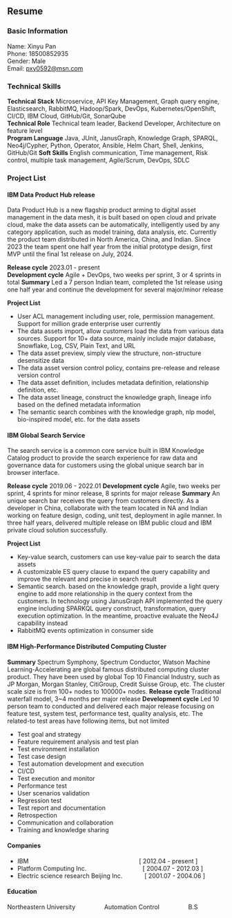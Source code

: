 ## Resume

### Basic Information
Name: Xinyu Pan &nbsp; &nbsp; &nbsp; &nbsp; &nbsp; &nbsp; &nbsp; &nbsp; &nbsp; &nbsp; &nbsp; &nbsp; &nbsp; &nbsp; &nbsp; &nbsp; &nbsp; &nbsp; &nbsp; &nbsp; &nbsp; &nbsp; &nbsp; &nbsp; &nbsp; &nbsp; &nbsp; &nbsp; &nbsp; &nbsp; &nbsp; &nbsp; &nbsp; &nbsp; &nbsp; &nbsp; &nbsp; &nbsp; &nbsp; &nbsp; &nbsp; &nbsp; &nbsp; &nbsp; &nbsp; Phone: 18500852935  
Gender: Male &nbsp; &nbsp; &nbsp; &nbsp; &nbsp; &nbsp; &nbsp; &nbsp; &nbsp; &nbsp; &nbsp; &nbsp; &nbsp; &nbsp; &nbsp; &nbsp; &nbsp; &nbsp; &nbsp; &nbsp; &nbsp; &nbsp; &nbsp; &nbsp; &nbsp; &nbsp; &nbsp; &nbsp; &nbsp; &nbsp; &nbsp; &nbsp; &nbsp; &nbsp; &nbsp; &nbsp; &nbsp; &nbsp; &nbsp; &nbsp; &nbsp; &nbsp; &nbsp; &nbsp; &nbsp; &nbsp; &nbsp; &nbsp; Email: pxy0592@msn.com  

### Technical Skills
**Technical Stack** Microservice, API Key Management, Graph query engine, Elasticsearch, RabbitMQ, Hadoop/Spark, DevOps, Kubernetes/OpenShift, CI/CD, IBM Cloud, GitHub/Git, SonarQube  
**Technical Role** Technical team leader, Backend Developer, Architecture on feature level  
**Program Language** Java, JUnit, JanusGraph, Knowledge Graph, SPARQL, Neo4j/Cypher, Python, Operator, Ansible, Helm Chart, Shell, Jenkins, GitHub/Git
**Soft Skills** English communication, Time management, Risk control, multiple task management, Agile/Scrum, DevOps, SDLC  

### Project List
#### IBM Data Product Hub release  
Data Product Hub is a new flagship product arming to digital asset management in the data mesh, it is built based on open cloud and private cloud, make the data assets can be automatically, intelligently used by any category application, such as model training, data analysis, etc. Currently the product team distributed in North America, China, and Indian. Since 2023 the team spent one half year from the initial prototype design, first MVP until the final 1st release on July, 2024.  

**Release cycle** 2023.01 - present  
**Development cycle** Agile + DevOps, two weeks per sprint, 3 or 4 sprints in total
**Summary** Led a 7 person Indian team, completed the 1st release using one half year and continue the development for several major/minor release

**Project List**  
- User ACL management including user, role, permission management. Support for million grade enterprise user currently
- The data assets import, allow customers load the data from various data sources. Support for 10+ data source, mainly include major database, Snowflake, Log, CSV, Plain Text, and URL
- The data asset preview, simply view the structure, non-structure desensitize data
- The data asset version control policy, contains pre-release and release version control
- The data asset definition, includes metadata definition, relationship definition, etc.
- The data asset lineage, construct the knowledge graph, lineage info based on the defined metadata information
- The semantic search combines with the knowledge graph, nlp model, bio-inspired model, etc. for the data assets

#### IBM Global Search Service
The search service is a common core service built in IBM Knowledge Catalog product to provide the search experience for raw data and governance data for customers using the global unique search bar in browser interface.

**Release cycle** 2019.06 - 2022.01
**Development cycle** Agile, two weeks per sprint, 4 sprints for minor release, 8 sprints for major release
**Summary** An unique search bar receives the query from customers directly. As a developer in China, collaborate with the team located in NA and Indian working on feature design, coding, unit test, deployment in agile manner. In three half years, delivered multiple release on IBM public cloud and IBM private cloud solution successfully.

**Project List**
- Key-value search, customers can use key-value pair to search the data assets
- A customizable ES query clause to expand the query capability and improve the relevant and precise in search result
- Semantic search. based on the knowledge graph, provide a light query engine to add more relationship in the query context from the customers. In technology using JanusGraph API implemented the query engine including SPARKQL query construct, transformation, query execution optimization. In the meantime, proactive evaluate the Neo4J capability instead
- RabbitMQ events optimization in consumer side
  
#### IBM High-Performance Distributed Computing Cluster
**Summary** 
Spectrum Symphony, Spectrum Conductor, Watson Machine Learning-Accelerating are global famous distributed computing cluster product. They have been used by global Top 10 Financial Industry, such as JP Morgan, Morgan Stanley, CitiGroup, Credit Suisse Group, etc. The cluster scale size is from 100+ nodes to 100000+ nodes.
**Release cycle** Traditional waterfall model, 3~4 months per major release
**Development cycle** Led 10 person team to conducted and delivered each major release focusing on feature test, system test, performance test, quality analysis, etc.
The related-to test areas have following items, but not limited
- Test goal and strategy
- Feature requirement analysis and test plan
- Test environment installation
- Test case design
- Test automation development and execution
- CI/CD
- Test execution and monitor
- Performance test
- User scenarios validation
- Regression test
- Test report and documentation
- Retrospection
- Communication and collaboration
- Training and knowledge sharing


#### Companies
- IBM &nbsp; &nbsp; &nbsp; &nbsp; &nbsp; &nbsp; &nbsp; &nbsp; &nbsp; &nbsp; &nbsp; &nbsp; &nbsp; &nbsp; &nbsp; &nbsp; &nbsp; &nbsp; &nbsp; &nbsp; &nbsp; &nbsp; &nbsp; &nbsp; &nbsp; &nbsp; &nbsp; &nbsp; &nbsp; &nbsp; &nbsp; &nbsp;  [ 2012.04 - present ]
- Platform Computing Inc. &nbsp; &nbsp; &nbsp; &nbsp; &nbsp; &nbsp; &nbsp; &nbsp; &nbsp; &nbsp; &nbsp; &nbsp; &nbsp; &nbsp; &nbsp; &nbsp; [ 2004.07 - 2012.03 ]
- Electric science research Beijing Inc. &nbsp; &nbsp; &nbsp; &nbsp; &nbsp; &nbsp;  [ 2001.07 - 2004.06 ]

#### Education
Northeastern University &nbsp; &nbsp; &nbsp; &nbsp; &nbsp; &nbsp; &nbsp; &nbsp;    Automation Control &nbsp; &nbsp; &nbsp; &nbsp; &nbsp; &nbsp; &nbsp; &nbsp;      B.S

